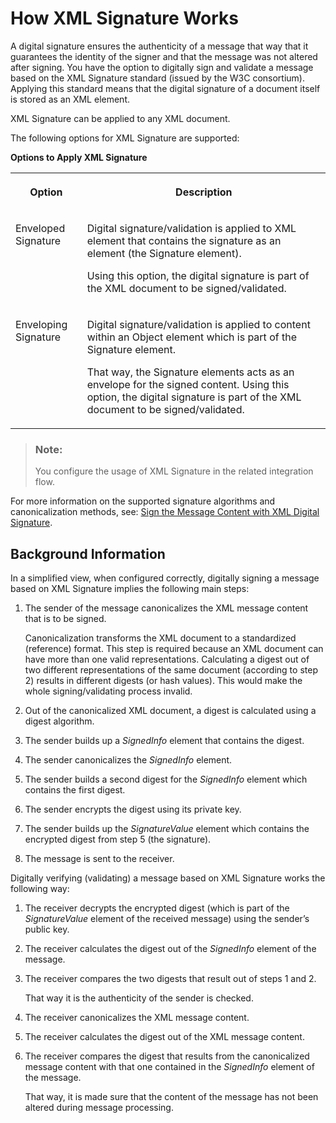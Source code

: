 <!-- loio9857d50b6bcc4b55aaa3432952bc3cdf -->

# How XML Signature Works

A digital signature ensures the authenticity of a message that way that it guarantees the identity of the signer and that the message was not altered after signing. You have the option to digitally sign and validate a message based on the XML Signature standard \(issued by the W3C consortium\). Applying this standard means that the digital signature of a document itself is stored as an XML element.

XML Signature can be applied to any XML document.

The following options for XML Signature are supported:

**Options to Apply XML Signature**


<table>
<tr>
<th valign="top">

Option

</th>
<th valign="top">

Description

</th>
</tr>
<tr>
<td valign="top">

Enveloped Signature

</td>
<td valign="top">

Digital signature/validation is applied to XML element that contains the signature as an element \(the Signature element\).

Using this option, the digital signature is part of the XML document to be signed/validated.

</td>
</tr>
<tr>
<td valign="top">

Enveloping Signature

</td>
<td valign="top">

Digital signature/validation is applied to content within an Object element which is part of the Signature element.

That way, the Signature elements acts as an envelope for the signed content. Using this option, the digital signature is part of the XML document to be signed/validated.

</td>
</tr>
</table>

> ### Note:  
> You configure the usage of XML Signature in the related integration flow.

For more information on the supported signature algorithms and canonicalization methods, see: [Sign the Message Content with XML Digital Signature](../Development/sign-the-message-content-with-xml-digital-signature-9a013db.md).



<a name="loio9857d50b6bcc4b55aaa3432952bc3cdf__section_N10077_N10012_N10001"/>

## Background Information

In a simplified view, when configured correctly, digitally signing a message based on XML Signature implies the following main steps:

1.  The sender of the message canonicalizes the XML message content that is to be signed.

    Canonicalization transforms the XML document to a standardized \(reference\) format. This step is required because an XML document can have more than one valid representations. Calculating a digest out of two different representations of the same document \(according to step 2\) results in different digests \(or hash values\). This would make the whole signing/validating process invalid.

2.  Out of the canonicalized XML document, a digest is calculated using a digest algorithm.
3.  The sender builds up a *SignedInfo* element that contains the digest.
4.  The sender canonicalizes the *SignedInfo* element.
5.  The sender builds a second digest for the *SignedInfo* element which contains the first digest.
6.  The sender encrypts the digest using its private key.
7.  The sender builds up the *SignatureValue* element which contains the encrypted digest from step 5 \(the signature\).
8.  The message is sent to the receiver.

Digitally verifying \(validating\) a message based on XML Signature works the following way:

1.  The receiver decrypts the encrypted digest \(which is part of the *SignatureValue* element of the received message\) using the sender’s public key.
2.  The receiver calculates the digest out of the *SignedInfo* element of the message.
3.  The receiver compares the two digests that result out of steps 1 and 2.

    That way it is the authenticity of the sender is checked.

4.  The receiver canonicalizes the XML message content.
5.  The receiver calculates the digest out of the XML message content.
6.  The receiver compares the digest that results from the canonicalized message content with that one contained in the *SignedInfo* element of the message.

    That way, it is made sure that the content of the message has not been altered during message processing.


